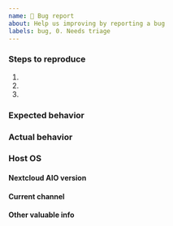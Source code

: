 ```yaml
---
name: 🐛 Bug report
about: Help us improving by reporting a bug
labels: bug, 0. Needs triage
---
```


<!---
For issues with Collabora or Talk, make sure to follow https://github.com/nextcloud/all-in-one/discussions/1358. It may already resolve your issue and makes it easier to help you.
--->

<!--- Please fill out the whole template below -->
### Steps to reproduce
1.
2.
3.

### Expected behavior <!--- Tell us what should happen -->

### Actual behavior <!--- Tell us what happens instead -->


### Host OS <!--- (the host OS on which you are trying to install AIO on) -->


#### Nextcloud AIO version <!--- (see Nextcloud AIO interface) -->

#### Current channel <!--- (see the channel name in the AIO interface) -->

#### Other valuable info <!--- (like logs, screenshots & Co.) -->
